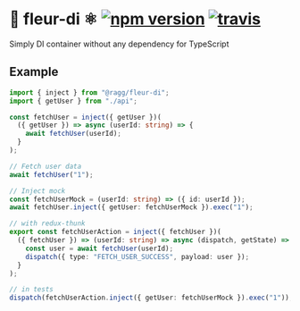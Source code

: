 # 🌼 fleur-di ⚛️ [![npm version](https://badge.fury.io/js/%40ragg%2Ffleur-react.svg)](https://www.npmjs.com/package/@ragg/fleur-react) [![travis](https://travis-ci.org/ra-gg/fleur.svg?branch=master)](https://travis-ci.org/ra-gg/fleur)

Simply DI container without any dependency for TypeScript

## Example

```typescript
import { inject } from "@ragg/fleur-di";
import { getUser } from "./api";

const fetchUser = inject({ getUser })(
  ({ getUser }) => async (userId: string) => {
    await fetchUser(userId);
  }
);

// Fetch user data
await fetchUser("1");

// Inject mock
const fetchUserMock = (userId: string) => ({ id: userId });
await fetchUser.inject({ getUser: fetchUserMock }).exec("1");

// with redux-thunk
export const fetchUserAction = inject({ fetchUser })(
  ({ fetchUser }) => (userId: string) => async (dispatch, getState) => {
    const user = await fetchUser(userId);
    dispatch({ type: "FETCH_USER_SUCCESS", payload: user });
  }
);

// in tests
dispatch(fetchUserAction.inject({ getUser: fetchUserMock }).exec("1"));
```
